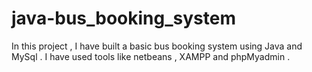 # java-bus_booking_system
In this project , I have built a basic bus booking system using Java and MySql . 
I have used tools like netbeans , XAMPP and phpMyadmin .
